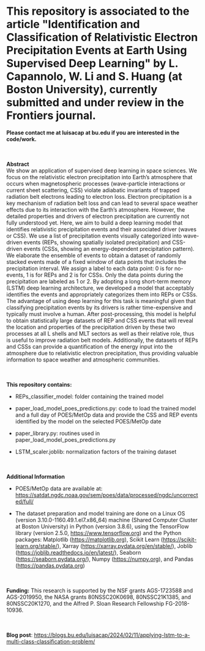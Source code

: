 # This repository is associated to the article "Identification and Classification of Relativistic Electron Precipitation Events at Earth Using Supervised Deep Learning" by L. Capannolo, W. Li and S. Huang (at Boston University), currently submitted and under review in the Frontiers journal.

**Please contact me at  luisacap at bu.edu  if you are interested in the code/work.**

<br> <br />
**Abstract**\
We show an application of supervised deep learning in space sciences. We focus on the relativistic electron precipitation into Earth’s atmosphere that occurs when magnetospheric processes (wave-particle interactions or current sheet scattering, CSS) violate adiabatic invariants of trapped radiation belt electrons leading to electron loss. Electron precipitation is a key mechanism of radiation belt loss and can lead to several space weather effects due to its interaction with the Earth’s atmosphere. However, the detailed properties and drivers of electron precipitation are currently not fully understood yet. Here, we aim to build a deep learning model that identifies relativistic precipitation events and their associated driver (waves or CSS). We use a list of precipitation events visually categorized into wave-driven events (REPs, showing spatially isolated precipitation) and CSS-driven events (CSSs, showing an energy-dependent precipitation pattern). We elaborate the ensemble of events to obtain a dataset of randomly stacked events made of a fixed window of data points that includes the precipitation interval. We assign a label to each data point: 0 is for no-events, 1 is for REPs and 2 is for CSSs. Only the data points during the precipitation are labeled as 1 or 2. By adopting a long short-term memory (LSTM) deep learning architecture, we developed a model that acceptably identifies the events and appropriately categorizes them into REPs or CSSs. The advantage of using deep learning for this task is meaningful given that classifying precipitation events by its drivers is rather time-expensive and typically must involve a human. After post-processing, this model is helpful to obtain statistically large datasets of REP and CSS events that will reveal the location and properties of the precipitation driven by these two processes at all L shells and MLT sectors as well as their relative role, thus is useful to improve radiation belt models. Additionally, the datasets of REPs and CSSs can provide a quantification of the energy input into the atmosphere due to relativistic electron precipitation, thus providing valuable information to space weather and atmospheric communities.

<br> <br />
**This repository contains:**

- REPs_classifier_model: folder containing the trained model

- paper_load_model_poes_predictions.py: code to load the trained model and a full day of POES/MetOp data and provide the CSS and REP events identified by the model on the selected POES/MetOp date

- paper_library.py: routines used in paper_load_model_poes_predictions.py

- LSTM_scaler.joblib: normalization factors of the training dataset

<br> <br />
**Additional Information**

- POES/MetOp data are available at: https://satdat.ngdc.noaa.gov/sem/poes/data/processed/ngdc/uncorrected/full/

- The dataset preparation and model training are done on a Linux OS (version 3.10.0-1160.49.1.el7.x86_64) machine (Shared Computer Cluster at Boston University) in Python (version 3.8.6), using the TensorFlow library (version 2.5.0, https://www.tensorflow.org) and the Python packages: Matplotlib (https://matplotlib.org), Scikit Learn (https://scikit-learn.org/stable/), Xarray (https://xarray.pydata.org/en/stable/), Joblib (https://joblib.readthedocs.io/en/latest/), Seaborn (https://seaborn.pydata.org/), Numpy (https://numpy.org), and Pandas (https://pandas.pydata.org)

<br> <br />
**Funding:** This research is supported by the NSF grants AGS-1723588 and AGS-2019950, the NASA grants 80NSSC20K0698, 80NSSC21K1385, and 80NSSC20K1270, and the Alfred P. Sloan Research Fellowship FG-2018-10936.

<br> <br />
**Blog post**: https://blogs.bu.edu/luisacap/2024/02/11/applying-lstm-to-a-multi-class-classification-problem/

